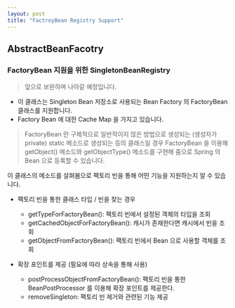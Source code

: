 ```yaml
---
layout: post
title: "FactroyBean Registry Support"
---
```


## AbstractBeanFacotry

### FactoryBean 지원을 위한 SingletonBeanRegistry 

> 앞으로 보완하며 나아갈 예정입니다.

- 이 클래스는 Singleton Bean 저장소로 사용되는 Bean Factory 의 FactoryBean 클래스를 지원합니다.
- Factory Bean 에 대한 Cache Map 을 가지고 있습니다.

> FactoryBean 란 구체적으로 일반적이지 않은 방법으로 생성되는 (생성자가 private) static 메소드로 생성되는 등의 클래스일 경우
> FactoryBean 을 이용해 getObject() 메소드와 getObjectType() 메소드를 구현해 줌으로 Spring 의 Bean 으로 등록할 수 있습니다. <br/>

이 클래스의 메소드를 살펴봄으로 팩토리 빈을 통해 어떤 기능을 지원하는지 알 수 있습니다. 

- 팩토리 빈을 통한 클래스 타입 / 빈을 찾는 경우
    - getTypeForFactoryBean(): 팩토리 빈에서 설정된 객체의 타입을 조회
    - getCachedObjectForFactoryBean(): 캐시가 존재한다면 캐시에서 빈을 조회
    - getObjectFromFactoryBean(): 팩토리 빈에서 Bean 으로 사용할 객체를 조회 
    
- 확장 포인트를 제공 (필요에 따라 상속을 통해 사용)
    - postProcessObjectFromFactoryBean(): 팩토리 빈을 통한 BeanPostProcessor 를 이용해 확장 포인트를 제공한다. 
    - removeSingleton: 팩토리 빈 제거와 관련된 기능 제공